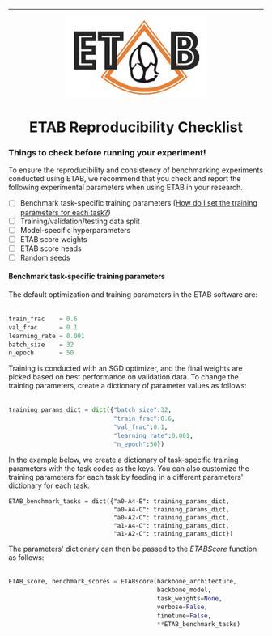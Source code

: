 ---------------

<p align="center">
  <img width="280" height="160" src="assets/etab_logo.png" />
</p>

<h1 align="center">
    <b> ETAB Reproducibility Checklist </b>
</h1>

### Things to check before running your experiment!

To ensure the reproducibility and consistency of benchmarking experiments conducted using ETAB, we recommend that you check and report the following experimental parameters when using ETAB in your research.

- [ ] Benchmark task-specific training parameters ([How do I set the training parameters for each task?](https://github.com/ahmedmalaa/ETAB/blob/main/docs/reproducibility_checklist.md#benchmark-task-specific-training-parameters))
- [ ] Training/validation/testing data split
- [ ] Model-specific hyperparameters
- [ ] ETAB score weights
- [ ] ETAB score heads
- [ ] Random seeds

#### Benchmark task-specific training parameters

The default optimization and training parameters in the ETAB software are:

```python

train_frac    = 0.6
val_frac      = 0.1
learning_rate = 0.001
batch_size    = 32
n_epoch       = 50

```

Training is conducted with an SGD optimizer, and the final weights are picked based on best performance on validation data. To change the training parameters, create a dictionary of parameter values as follows:

```python

training_params_dict = dict({"batch_size":32,
                             "train_frac":0.6,
                             "val_frac":0.1,
                             "learning_rate":0.001,
                             "n_epoch":50})

```

In the example below, we create a dictionary of task-specific training parameters with the task codes as the keys. You can also customize the training parameters for each task by feeding in a different parameters' dictionary for each task.

```
ETAB_benchmark_tasks = dict({"a0-A4-E": training_params_dict,
                             "a0-A4-C": training_params_dict,
                             "a0-A2-C": training_params_dict,
                             "a1-A4-C": training_params_dict,
                             "a1-A2-C": training_params_dict})

```

The parameters' dictionary can then be passed to the *ETABScore* function as follows:

```python

ETAB_score, benchmark_scores = ETABscore(backbone_architecture, 
                                         backbone_model, 
                                         task_weights=None, 
                                         verbose=False, 
                                         finetune=False,
                                         **ETAB_benchmark_tasks)

```


                             
